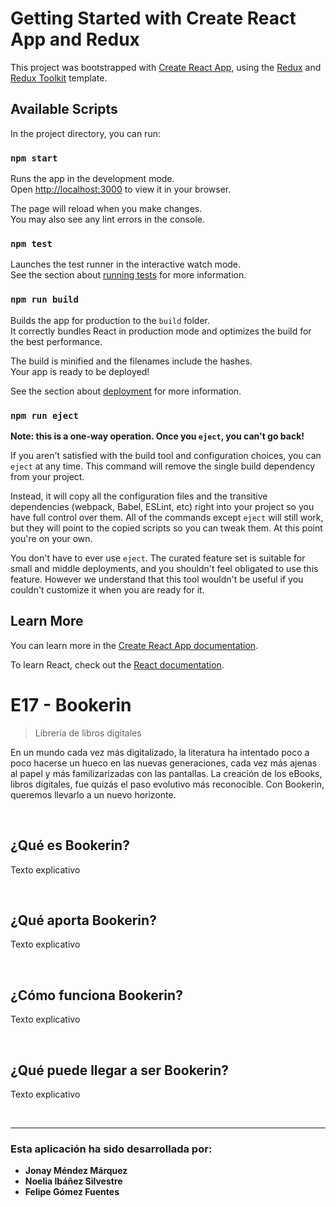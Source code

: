 # Getting Started with Create React App and Redux

This project was bootstrapped with [Create React App](https://github.com/facebook/create-react-app), using the [Redux](https://redux.js.org/) and [Redux Toolkit](https://redux-toolkit.js.org/) template.

## Available Scripts

In the project directory, you can run:

### `npm start`

Runs the app in the development mode.\
Open [http://localhost:3000](http://localhost:3000) to view it in your browser.

The page will reload when you make changes.\
You may also see any lint errors in the console.

### `npm test`

Launches the test runner in the interactive watch mode.\
See the section about [running tests](https://facebook.github.io/create-react-app/docs/running-tests) for more information.

### `npm run build`

Builds the app for production to the `build` folder.\
It correctly bundles React in production mode and optimizes the build for the best performance.

The build is minified and the filenames include the hashes.\
Your app is ready to be deployed!

See the section about [deployment](https://facebook.github.io/create-react-app/docs/deployment) for more information.

### `npm run eject`

**Note: this is a one-way operation. Once you `eject`, you can't go back!**

If you aren't satisfied with the build tool and configuration choices, you can `eject` at any time. This command will remove the single build dependency from your project.

Instead, it will copy all the configuration files and the transitive dependencies (webpack, Babel, ESLint, etc) right into your project so you have full control over them. All of the commands except `eject` will still work, but they will point to the copied scripts so you can tweak them. At this point you're on your own.

You don't have to ever use `eject`. The curated feature set is suitable for small and middle deployments, and you shouldn't feel obligated to use this feature. However we understand that this tool wouldn't be useful if you couldn't customize it when you are ready for it.

## Learn More

You can learn more in the [Create React App documentation](https://facebook.github.io/create-react-app/docs/getting-started).

To learn React, check out the [React documentation](https://reactjs.org/).

# E17 - Bookerin

> Librería de libros digitales

En un mundo cada vez más digitalizado, la literatura ha intentado poco a poco hacerse un hueco en las nuevas generaciones, cada vez más ajenas al papel y más familizarizadas con las pantallas. La creación de los eBooks, libros digitales, fue quizás el paso evolutivo más reconocible. Con Bookerin, queremos llevarlo a un nuevo horizonte.

<br>

## ¿Qué es Bookerin?

Texto explicativo

<br>

## ¿Qué aporta Bookerin?

Texto explicativo

<br>

## ¿Cómo funciona Bookerin?

Texto explicativo

<br>

## ¿Qué puede llegar a ser Bookerin?

Texto explicativo

<br>


---

### Esta aplicación ha sido desarrollada por:
- **Jonay Méndez Márquez**
- **Noelia Ibáñez Silvestre**
- **Felipe Gómez Fuentes**

